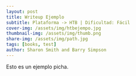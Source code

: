 ```yaml
---
layout: post
title: Writeup Ejemplo
subtitle: Plataforma -> HTB | Dificultad: Fácil
cover-img: /assets/img/htbejempo.jpg
thumbnail-img: /assets/img/thumb.png
share-img: /assets/img/path.jpg
tags: [books, test]
author: Sharon Smith and Barry Simpson
---
```


Esto es un ejemplo picha.
